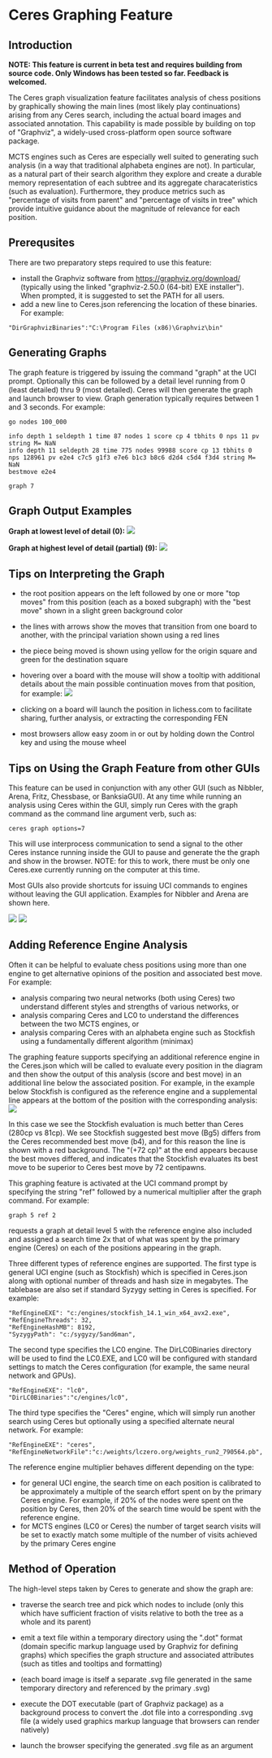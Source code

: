 # Ceres Graphing Feature

## Introduction

**NOTE: This feature is current in beta test and requires building from source code. Only Windows has been tested so far. Feedback is welcomed.**

The Ceres graph visualization feature facilitates analysis of chess positions by graphically showing the main lines (most likely play continuations) arising from any Ceres search, including the actual board images and associated annotation. This capability is made possible by building on top of "Graphviz", a  widely-used cross-platform open source software package.

MCTS engines such as Ceres are especially well suited to generating such analysis (in a way that traditional alphabeta engines are not). In particular, as a natural part of their search algorithm they explore and create a durable memory representation of each subtree and its aggregate characateristics (such as evaluation). Furthermore, they produce metrics such as "percentage of visits from parent" and "percentage of visits in tree" which provide intuitive guidance about the magnitude of relevance for each position.


## Prerequsites
There are two preparatory steps required to use this feature:
- install the Graphviz software from https://graphviz.org/download/ (typically using the linked "graphviz-2.50.0 (64-bit) EXE installer"). When prompted, it is suggested to set the PATH for all users.
- add a new line to Ceres.json referencing the location of these binaries. For example:
```
"DirGraphvizBinaries":"C:\Program Files (x86)\Graphviz\bin"
```

## Generating Graphs
The graph feature is triggered by issuing the command "graph" at the UCI prompt. Optionally this can be followed by a detail level running from 0 (least detailed) thru 9 (most detailed).  Ceres will then generate the graph and launch browser to view. 
Graph generation typically requires between 1 and 3 seconds. For example:
```
go nodes 100_000

info depth 1 seldepth 1 time 87 nodes 1 score cp 4 tbhits 0 nps 11 pv  string M= NaN
info depth 11 seldepth 28 time 775 nodes 99988 score cp 13 tbhits 0 nps 128961 pv e2e4 c7c5 g1f3 e7e6 b1c3 b8c6 d2d4 c5d4 f3d4 string M= NaN
bestmove e2e4

graph 7
```

## Graph Output Examples

**Graph at lowest level of detail (0):**
![](./images/graph_0_example.PNG)

**Graph at highest level of detail (partial) (9):**
![](./images/graph_9_example.PNG)

## Tips on Interpreting the Graph
- the root position appears on the left followed by one or more "top moves" from this position (each as a boxed subgraph) with the "best move" shown in a slight green background color

- the lines with arrows show the moves that transition from one board to another, with the principal variation shown using a red lines

- the piece being moved is shown using yellow for the origin square and green for the destination square

- hovering over a board with the mouse will show a tooltip with additional details about the main possible continuation moves from that position, for example:
![](./images/graph_tooltip.PNG)

- clicking on a board will launch the position in lichess.com to facilitate sharing, further analysis, or extracting the corresponding FEN

- most browsers allow easy zoom in or out by holding down the Control key and using the mouse wheel


## Tips on Using the Graph Feature from other GUIs
This feature can be used in conjunction with any other GUI (such as Nibbler, Arena, Fritz, Chessbase, or BanksiaGUI). At any time while running an analysis using Ceres within the GUI, simply run Ceres with the graph command as the command line argument verb, such as:
```
ceres graph options=7
```

This will use interprocess communication to send a signal to the other Ceres instance running inside the GUI to pause and generate the the graph and show in the browser. NOTE: for this to work, there must be only one Ceres.exe currently running on the computer at this time.

Most GUIs also provide shortcuts for issuing UCI commands to engines without leaving the GUI application. Examples for Nibbler and Arena are shown here.

![](./images/graph_nibbler.PNG)
![](./images/graph_arena.PNG)

## Adding Reference Engine Analysis
Often it can be helpful to evaluate chess positions using more than one engine to get alternative
opinions of the position and associated best move. For example:
 -  analysis comparing two neural networks (both using Ceres) two understand different styles and strengths of various networks, or
 -  analysis comparing Ceres and LC0 to understand the differences between the two MCTS engines, or
 -  analysis comparing Ceres with an alphabeta engine such as Stockfish using a fundamentally different algorithm (minimax)

The graphing feature supports specifying an additional reference engine in the Ceres.json 
which will be called to evaluate every position in the diagram and then show the output of this analysis (score and best move) in an additional
line below the associated position. For example, in the example below Stockfish is configured as the reference engine
and a supplemental line appears at the bottom of the position with the corresponding analysis:
![](./images/graph_reference_engine.PNG)

In this case we see the Stockfish evaluation is much better than Ceres (280cp vs 81cp). We see Stockfish
suggested best move (Bg5) differs from the Ceres recommended best move (b4), and for this reason 
the line is shown with a red background. The "(+72 cp)" at the end appears because the best moves differed, 
and indicates that the Stockfish evaluates its best move to be superior to Ceres best move by 72 centipawns.

This graphing feature is activated at the UCI command prompt by specifying the 
string "ref" followed by a numerical multiplier after the graph command. For example:
```
graph 5 ref 2
```
requests a graph at detail level 5 with the reference engine also included and assigned a search time 2x that
of what was spent by the primary engine (Ceres) on each of the positions appearing in the graph.

Three different types of reference engines are supported. The first type is general UCI engine (such as Stockfish)
which is specified in Ceres.json along with optional number of threads and hash size in megabytes. The tablebase
are also set if standard Syzygy setting in Ceres is specified. For example:
```
"RefEngineEXE": "c:/engines/stockfish_14.1_win_x64_avx2.exe",
"RefEngineThreads": 32,
"RefEngineHashMB": 8192,
"SyzygyPath": "c:/sygyzy/5and6man",
```

The second type specifies the LC0 engine. The DirLC0Binaries directory will be
used to find the LC0.EXE, and LC0 will be configured with standard settings to match the Ceres configuration
(for example, the same neural network and GPUs).
```
"RefEngineEXE": "lc0",
"DirLC0Binaries":"c/engines/lc0",
```

The third type specifies the "Ceres" engine, which will simply run another search using Ceres but optionally
using a specified alternate neural network. For example:
```
"RefEngineEXE": "ceres",
"RefEngineNetworkFile":"c:/weights/lczero.org/weights_run2_790564.pb",
```

The reference engine multiplier behaves different depending on the type:
- for general UCI engine, the search time on each position is calibrated to be 
approximately a multiple of the search effort spent on by the primary Ceres engine. For example, if 20% 
of the nodes were spent on the position by Ceres, then 20% of the search time would be spent with the reference engine.
- for MCTS engines (LC0 or Ceres) the number of target search visits will be set to exactly match 
some multiple of the number of visits achieved by the primary Ceres engine

## Method of Operation

The high-level steps taken by Ceres to generate and show the graph are:
* traverse the search tree and pick which nodes to include (only this which have sufficient fraction of visits relative to both the tree as a whole and its parent)

* emit a text file within a temporary directory using the ".dot" format (domain specific markup language used by Graphviz for defining graphs) which specifies the graph structure and associated attributes (such as titles and tooltips and formatting)

* (each board image is itself a separate .svg file generated in the same temporary directory and referenced by the primary .svg)

* execute the DOT executable (part of Graphviz package) as a background process to convert the .dot file into a corresponding .svg file (a widely used graphics markup language that browsers can render natively)

* launch the browser specifying the generated .svg file as an argument
